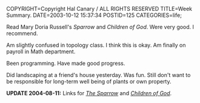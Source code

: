 COPYRIGHT=Copyright Hal Canary / ALL RIGHTS RESERVED
TITLE=Week Summary.
DATE=2003-10-12 15:37:34
POSTID=125
CATEGORIES=life;

Read Mary Doria Russell's _Sparrow_ and _Children of God_. Were very good. I recommend.

Am slightly confused in topology class. I think this is okay. Am finally on payroll in Math department.

Been programming. Have made good progress.

Did landscaping at a friend's house yesterday. Was fun. Still don't want to be responsible for long-term well being of plants or own property.

**UPDATE 2004-08-11:** Links for [_The Sparrow_](/isbn/?0449912558) and [_Children of God_](/isbn/?044900483X).
